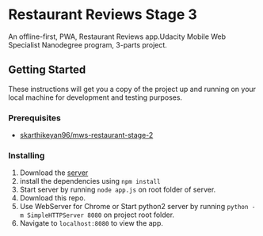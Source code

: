 # Restaurant Reviews Stage 3

An offline-first, PWA, Restaurant Reviews app.Udacity Mobile Web Specialist Nanodegree program, 3-parts project. 

## Getting Started

These instructions will get you a copy of the project up and running on your local machine for development and testing purposes.

### Prerequisites

- [skarthikeyan96/mws-restaurant-stage-2](https://github.com/skarthikeyan96/mws-restaurant-stage-3)

### Installing

1. Download the [server](https://github.com/skarthikeyan96/mws-restaurant-stage-3)
2. install the dependencies using `npm install`
3. Start server by running `node app.js` on root folder of server.
3. Download this repo.
4. Use WebServer for Chrome or Start python2 server by running `python -m SimpleHTTPServer 8080` on project root folder.
5. Navigate to `localhost:8080` to view the app.


